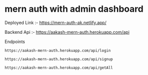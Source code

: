 # mern auth with admin dashboard

Deployed Link :- https://mern-auth-ak.netlify.app/

Backend Api :- https://aakash-mern-auth.herokuapp.com/api

Endpoints

```
https://aakash-mern-auth.herokuapp.com/api/login
```
```
https://aakash-mern-auth.herokuapp.com/api/signup
```
```
https://aakash-mern-auth.herokuapp.com/api/getAll
```
